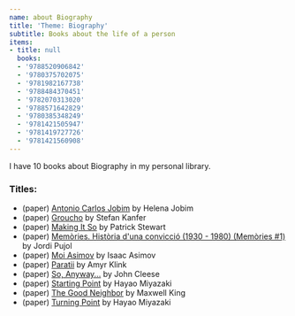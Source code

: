 ```yaml
---
name: about Biography
title: 'Theme: Biography'
subtitle: Books about the life of a person
items:
- title: null
  books:
  - '9788520906842'
  - '9780375702075'
  - '9781982167738'
  - '9788484370451'
  - '9782070313020'
  - '9788571642829'
  - '9780385348249'
  - '9781421505947'
  - '9781419727726'
  - '9781421560908'
---
```

I have 10 books about Biography in my personal library.

### Titles:
- (paper) [Antonio Carlos Jobim](/books/info/9788520906842) by Helena Jobim
- (paper) [Groucho](/books/info/9780375702075) by Stefan Kanfer
- (paper) [Making It So](/books/info/9781982167738) by Patrick Stewart
- (paper) [Memòries. Història d'una convicció (1930 - 1980) (Memòries #1)](/books/info/9788484370451) by Jordi Pujol
- (paper) [Moi Asimov](/books/info/9782070313020) by Isaac Asimov
- (paper) [Paratii](/books/info/9788571642829) by Amyr Klink
- (paper) [So, Anyway...](/books/info/9780385348249) by John Cleese
- (paper) [Starting Point](/books/info/9781421505947) by Hayao Miyazaki
- (paper) [The Good Neighbor](/books/info/9781419727726) by Maxwell King
- (paper) [Turning Point](/books/info/9781421560908) by Hayao Miyazaki

